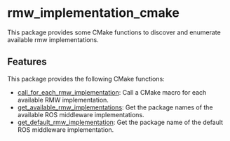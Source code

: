 # rmw_implementation_cmake

This package provides some CMake functions to discover and enumerate available rmw implementations.

## Features
This package provides the following CMake functions:

* [call_for_each_rmw_implementation](cmake/call_for_each_rmw_implementation.cmake): Call a CMake macro for each available RMW implementation.
* [get_available_rmw_implementations](cmake/get_available_rmw_implementations.cmake): Get the package names of the available ROS middleware implementations.
* [get_default_rmw_implementation](cmake/get_default_rmw_implementation.cmake): Get the package name of the default ROS middleware implementation.
